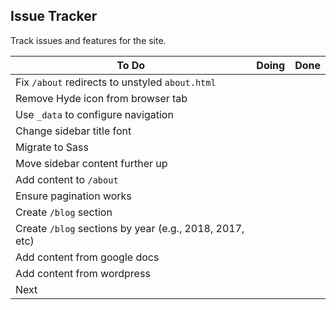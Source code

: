 ## Issue Tracker

Track issues and features for the site.

| To Do | Doing | Done|
|---------|-------|-----|
| Fix `/about` redirects to unstyled `about.html`   |    |
| Remove Hyde icon from browser tab  |    |
| Use `_data` to configure navigation  |    |
| Change sidebar title font  |    |
| Migrate to Sass  |    |
| Move sidebar content further up  |    |
| Add content to `/about`  |    |
| Ensure pagination works  |    |
| Create `/blog` section |    |
| Create `/blog` sections by year (e.g., 2018, 2017, etc) |    |
| Add content from google docs |    |
| Add content from wordpress |    |
| Next |    |
 